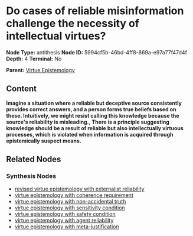 # Do cases of reliable misinformation challenge the necessity of intellectual virtues?

**Node Type:** antithesis
**Node ID:** 5994cf5b-46bd-4ff8-869a-e97a77f47d4f
**Depth:** 4
**Terminal:** No

**Parent:** [Virtue Epistemology](virtue-epistemology-synthesis-0a3e0880-3e98-4c2f-91dc-5d7394bffb0e.md)

## Content

**Imagine a situation where a reliable but deceptive source consistently provides correct answers, and a person forms true beliefs based on these. Intuitively, we might resist calling this knowledge because the source's reliability is misleading.**, **There is a principle suggesting knowledge should be a result of reliable but also intellectually virtuous processes, which is violated when information is acquired through epistemically suspect means.**

## Related Nodes

### Synthesis Nodes

- [revised virtue epistemology with externalist reliability](revised-virtue-epistemology-with-externalist-reliability-synthesis-5e635374-f0c9-478d-b986-dfacc4fb61d9.md)
- [virtue epistemology with coherence requirement](virtue-epistemology-with-coherence-requirement-synthesis-91c0c7d3-2b5e-4f19-9fa0-d981df50c7f7.md)
- [virtue epistemology with non-accidental truth](virtue-epistemology-with-non-accidental-truth-synthesis-e02457e2-731b-4c30-86c3-21169be1cfb3.md)
- [virtue epistemology with sensitivity condition](virtue-epistemology-with-sensitivity-condition-synthesis-ed9fdd2d-0fd8-4f00-9634-3b8d8fe0b58b.md)
- [virtue epistemology with safety condition](virtue-epistemology-with-safety-condition-synthesis-04f41106-f317-4ef9-9f77-751868ff7d93.md)
- [virtue epistemology with agent reliability](virtue-epistemology-with-agent-reliability-synthesis-75352e57-afd7-433d-8d95-2379af668b08.md)
- [virtue epistemology with meta-justification](virtue-epistemology-with-meta-justification-synthesis-98b77dd0-465d-48ff-98e9-3cefc792eed8.md)
